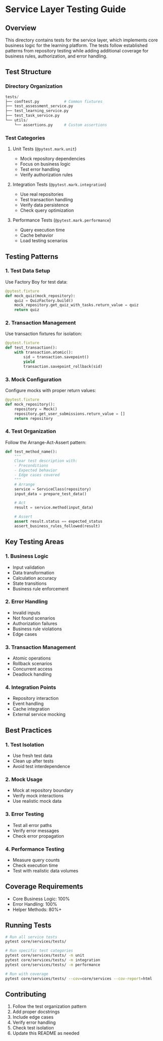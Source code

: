 # Service Layer Testing Guide

## Overview

This directory contains tests for the service layer, which implements core business logic for the learning platform. The tests follow established patterns from repository testing while adding additional coverage for business rules, authorization, and error handling.

## Test Structure

### Directory Organization

```python
tests/
├── conftest.py           # Common fixtures
├── test_assessment_service.py
├── test_learning_service.py
├── test_task_service.py
└── utils/
    └── assertions.py     # Custom assertions
```

### Test Categories

1. Unit Tests (`@pytest.mark.unit`)
   - Mock repository dependencies
   - Focus on business logic
   - Test error handling
   - Verify authorization rules

2. Integration Tests (`@pytest.mark.integration`)
   - Use real repositories
   - Test transaction handling
   - Verify data persistence
   - Check query optimization

3. Performance Tests (`@pytest.mark.performance`)
   - Query execution time
   - Cache behavior
   - Load testing scenarios

## Testing Patterns

### 1. Test Data Setup

Use Factory Boy for test data:

```python
@pytest.fixture
def mock_quiz(mock_repository):
    quiz = QuizFactory.build()
    mock_repository.get_quiz_with_tasks.return_value = quiz
    return quiz
```

### 2. Transaction Management

Use transaction fixtures for isolation:

```python
@pytest.fixture
def test_transaction():
    with transaction.atomic():
        sid = transaction.savepoint()
        yield
        transaction.savepoint_rollback(sid)
```

### 3. Mock Configuration

Configure mocks with proper return values:

```python
@pytest.fixture
def mock_repository():
    repository = Mock()
    repository.get_user_submissions.return_value = []
    return repository
```

### 4. Test Organization

Follow the Arrange-Act-Assert pattern:

```python
def test_method_name():
    """
    Clear test description with:
    - Preconditions
    - Expected behavior
    - Edge cases covered
    """
    # Arrange
    service = ServiceClass(repository)
    input_data = prepare_test_data()

    # Act
    result = service.method(input_data)

    # Assert
    assert result.status == expected_status
    assert_business_rules_followed(result)
```

## Key Testing Areas

### 1. Business Logic

- Input validation
- Data transformation
- Calculation accuracy
- State transitions
- Business rule enforcement

### 2. Error Handling

- Invalid inputs
- Not found scenarios
- Authorization failures
- Business rule violations
- Edge cases

### 3. Transaction Management

- Atomic operations
- Rollback scenarios
- Concurrent access
- Deadlock handling

### 4. Integration Points

- Repository interaction
- Event handling
- Cache integration
- External service mocking

## Best Practices

### 1. Test Isolation

- Use fresh test data
- Clean up after tests
- Avoid test interdependence

### 2. Mock Usage

- Mock at repository boundary
- Verify mock interactions
- Use realistic mock data

### 3. Error Testing

- Test all error paths
- Verify error messages
- Check error propagation

### 4. Performance Testing

- Measure query counts
- Check execution time
- Test with realistic data volumes

## Coverage Requirements

- Core Business Logic: 100%
- Error Handling: 100%
- Helper Methods: 80%+

## Running Tests

```bash
# Run all service tests
pytest core/services/tests/

# Run specific test categories
pytest core/services/tests/ -m unit
pytest core/services/tests/ -m integration
pytest core/services/tests/ -m performance

# Run with coverage
pytest core/services/tests/ --cov=core/services --cov-report=html
```

## Contributing

1. Follow the test organization pattern
2. Add proper docstrings
3. Include edge cases
4. Verify error handling
5. Check test isolation
6. Update this README as needed
